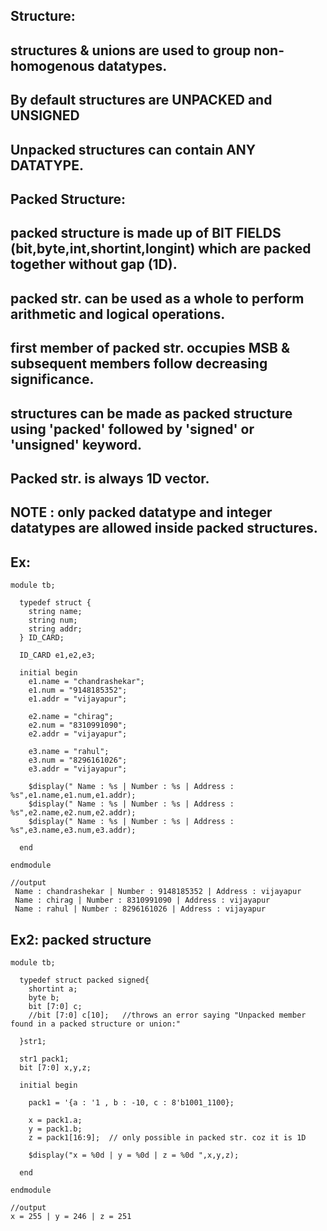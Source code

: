 ## Structure:
## structures & unions are used to group non-homogenous datatypes.
## By default structures are UNPACKED and UNSIGNED
## Unpacked structures can contain ANY DATATYPE.

## Packed Structure:
## packed structure is made up of BIT FIELDS (bit,byte,int,shortint,longint) which are packed together without gap (1D).
## packed str. can be used as a whole to perform arithmetic and logical operations.
## first member of packed str. occupies MSB & subsequent members follow decreasing significance.
## structures can be made as packed structure using 'packed' followed by 'signed' or 'unsigned' keyword.
## Packed str. is always 1D vector.
## NOTE : only packed datatype and integer datatypes are allowed inside packed structures.

## Ex:
```
module tb;
  
  typedef struct {
    string name;
    string num;
    string addr;
  } ID_CARD;
  
  ID_CARD e1,e2,e3;
  
  initial begin
    e1.name = "chandrashekar";
    e1.num = "9148185352";    
    e1.addr = "vijayapur";
    
    e2.name = "chirag";
    e2.num = "8310991090";    
    e2.addr = "vijayapur";
    
    e3.name = "rahul";
    e3.num = "8296161026";    
    e3.addr = "vijayapur";
    
    $display(" Name : %s | Number : %s | Address : %s",e1.name,e1.num,e1.addr);
    $display(" Name : %s | Number : %s | Address : %s",e2.name,e2.num,e2.addr);
    $display(" Name : %s | Number : %s | Address : %s",e3.name,e3.num,e3.addr);
      
  end
  
endmodule

//output
 Name : chandrashekar | Number : 9148185352 | Address : vijayapur
 Name : chirag | Number : 8310991090 | Address : vijayapur
 Name : rahul | Number : 8296161026 | Address : vijayapur
```

## Ex2: packed structure
```
module tb;
  
  typedef struct packed signed{
    shortint a;
    byte b;
    bit [7:0] c;
    //bit [7:0] c[10];   //throws an error saying "Unpacked member found in a packed structure or union:"

  }str1;
  
  str1 pack1;
  bit [7:0] x,y,z;
  
  initial begin
    
    pack1 = '{a : '1 , b : -10, c : 8'b1001_1100};
    
    x = pack1.a;
    y = pack1.b;
    z = pack1[16:9];  // only possible in packed str. coz it is 1D
 
    $display("x = %0d | y = %0d | z = %0d ",x,y,z);
    
  end
  
endmodule

//output
x = 255 | y = 246 | z = 251
```


